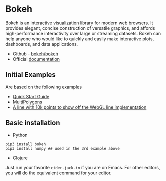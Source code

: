 # Bokeh

Bokeh is an interactive visualization library for modern web browsers.
It provides elegant, concise construction of versatile graphics, and affords high-performance interactivity over large or streaming datasets. Bokeh can help anyone who would like to quickly and easily make interactive plots, dashboards, and data applications.

- Github - [bokeh/bokeh](https://github.com/bokeh/bokeh)
- Official [documentation](https://docs.bokeh.org/en/latest/)

## Initial Examples

Are based on the following examples

- [Quick Start Guide](https://docs.bokeh.org/en/latest/docs/user_guide/quickstart.html#userguide-quickstart)
- [MultiPolygons](https://github.com/bokeh/bokeh/blob/1.4.0/examples/plotting/notebook/MultiPolygons.ipynb)
- [A line with 10k points to show off the WebGL line implementation](https://github.com/bokeh/bokeh/blob/1.4.0/examples/webgl/line10k.py)

## Basic installation

- Python

```shell
pip3 install bokeh
pip3 install numpy ## used in the 3rd example above
```

- Clojure

Just run your favorite `cider-jack-in` if you are on Emacs.
For other editors, you will do the equivalent command for your editor.
